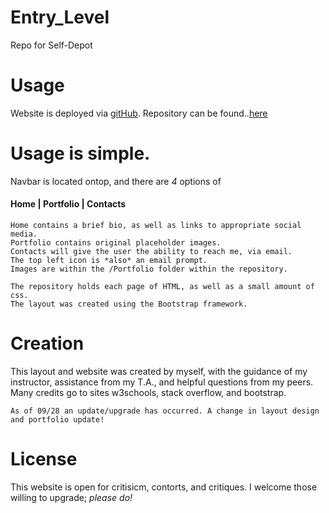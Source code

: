 # Entry_Level
Repo for Self-Depot

# Usage
  Website is deployed via [gitHub](https://dohmr.github.io/Entry_Level/).
  Repository can be found..[here](https://github.com/dohmr/Entry_Level)
    
# Usage is **simple**.
  Navbar is located ontop, and there are _4_ options of 
   #### Home | Portfolio | Contacts
    Home contains a brief bio, as well as links to appropriate social media.
    Portfolio contains original placeholder images.
    Contacts will give the user the ability to reach me, via email.
    The top left icon is *also* an email prompt.
    Images are within the /Portfolio folder within the repository.
    
    The repository holds each page of HTML, as well as a small amount of css.
    The layout was created using the Bootstrap framework.
 
# Creation 
This layout and website was created by myself, with the guidance of my instructor, assistance from my T.A., and helpful questions from my peers.
    Many credits go to sites w3schools, stack overflow, and bootstrap.
    
    As of 09/28 an update/upgrade has occurred. A change in layout design and portfolio update!
    
# License

This website is open for critisicm, contorts, and critiques. I welcome those willing to upgrade; _please do!_
    
